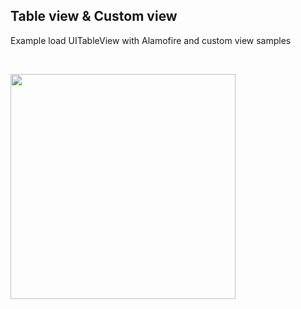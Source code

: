 <h2>Table view &#38; Custom view</h2>
<p>Example load UITableView with Alamofire and custom view samples</p>
<p>&nbsp</p>
<img src="https://user-images.githubusercontent.com/7234356/161585473-59bfd834-2c32-4730-9a6c-9e5567d674d3.png" width="360">
